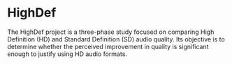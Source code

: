 # HighDef
The HighDef project is a three-phase study focused on comparing High Definition (HD) and Standard Definition (SD) audio quality. Its objective is to determine whether the perceived improvement in quality is significant enough to justify using HD audio formats.

